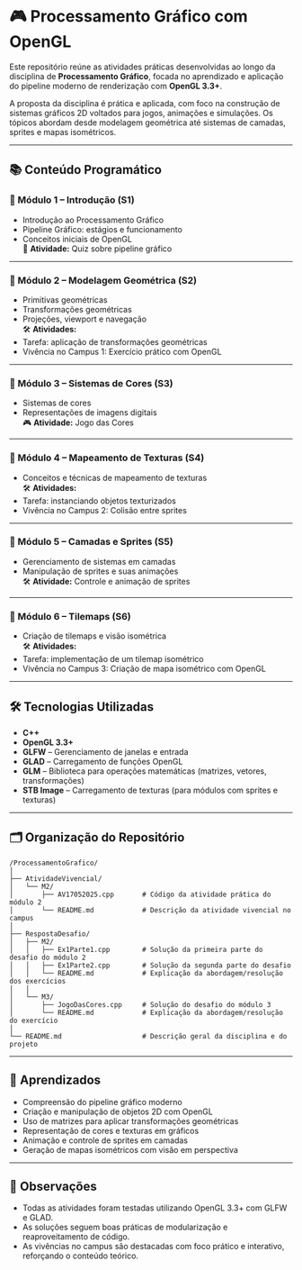 # 🎮 Processamento Gráfico com OpenGL

Este repositório reúne as atividades práticas desenvolvidas ao longo da disciplina de **Processamento Gráfico**, focada no aprendizado e aplicação do pipeline moderno de renderização com **OpenGL 3.3+**.

A proposta da disciplina é prática e aplicada, com foco na construção de sistemas gráficos 2D voltados para jogos, animações e simulações. Os tópicos abordam desde modelagem geométrica até sistemas de camadas, sprites e mapas isométricos.

---

## 📚 Conteúdo Programático

### 🔹 Módulo 1 – Introdução (S1)

- Introdução ao Processamento Gráfico
- Pipeline Gráfico: estágios e funcionamento
- Conceitos iniciais de OpenGL  
  📝 **Atividade:** Quiz sobre pipeline gráfico

---

### 🔹 Módulo 2 – Modelagem Geométrica (S2)

- Primitivas geométricas
- Transformações geométricas
- Projeções, viewport e navegação  
  🛠 **Atividades:**
- Tarefa: aplicação de transformações geométricas
- Vivência no Campus 1: Exercício prático com OpenGL

---

### 🔹 Módulo 3 – Sistemas de Cores (S3)

- Sistemas de cores
- Representações de imagens digitais  
  🎮 **Atividade:** Jogo das Cores

---

### 🔹 Módulo 4 – Mapeamento de Texturas (S4)

- Conceitos e técnicas de mapeamento de texturas  
  🛠 **Atividades:**
- Tarefa: instanciando objetos texturizados
- Vivência no Campus 2: Colisão entre sprites

---

### 🔹 Módulo 5 – Camadas e Sprites (S5)

- Gerenciamento de sistemas em camadas
- Manipulação de sprites e suas animações  
  🛠 **Atividade:** Controle e animação de sprites

---

### 🔹 Módulo 6 – Tilemaps (S6)

- Criação de tilemaps e visão isométrica  
  🛠 **Atividades:**
- Tarefa: implementação de um tilemap isométrico
- Vivência no Campus 3: Criação de mapa isométrico com OpenGL

---

## 🛠 Tecnologias Utilizadas

- **C++**
- **OpenGL 3.3+**
- **GLFW** – Gerenciamento de janelas e entrada
- **GLAD** – Carregamento de funções OpenGL
- **GLM** – Biblioteca para operações matemáticas (matrizes, vetores, transformações)
- **STB Image** – Carregamento de texturas (para módulos com sprites e texturas)

---

## 🗂 Organização do Repositório

```
/ProcessamentoGrafico/
│
├── AtividadeVivencial/
│   └── M2/
│       ├── AV17052025.cpp       # Código da atividade prática do módulo 2
│       └── README.md            # Descrição da atividade vivencial no campus
│
├── RespostaDesafio/
│   ├── M2/
│   │   ├── Ex1Parte1.cpp        # Solução da primeira parte do desafio do módulo 2
│   │   ├── Ex1Parte2.cpp        # Solução da segunda parte do desafio
│   │   └── README.md            # Explicação da abordagem/resolução dos exercícios
│   │
│   └── M3/
│       ├── JogoDasCores.cpp     # Solução do desafio do módulo 3
│       └── README.md            # Explicação da abordagem/resolução do exercício
│
└── README.md                    # Descrição geral da disciplina e do projeto
```

---

## 🧠 Aprendizados

- Compreensão do pipeline gráfico moderno
- Criação e manipulação de objetos 2D com OpenGL
- Uso de matrizes para aplicar transformações geométricas
- Representação de cores e texturas em gráficos
- Animação e controle de sprites em camadas
- Geração de mapas isométricos com visão em perspectiva

---

## 📌 Observações

- Todas as atividades foram testadas utilizando OpenGL 3.3+ com GLFW e GLAD.
- As soluções seguem boas práticas de modularização e reaproveitamento de código.
- As vivências no campus são destacadas com foco prático e interativo, reforçando o conteúdo teórico.
